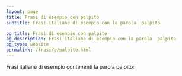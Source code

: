 ```yaml
---
layout: page
title: Frasi di esempio con palpito 
subtitle: Frasi italiane di esempio con la parola  palpito

og_title: Frasi di esempio con palpito 
og_description: Frasi italiane di esempio con la parola  palpito
og_type: website
permalink: /frasi/p/palpito.html
---
```


Frasi italiane di esempio contenenti la parola palpito:


